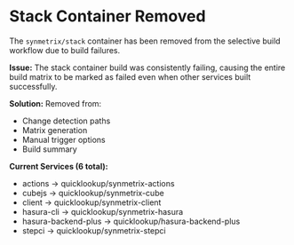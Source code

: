 # Stack Container Removed

The `synmetrix/stack` container has been removed from the selective build workflow due to build failures.

**Issue:** The stack container build was consistently failing, causing the entire build matrix to be marked as failed even when other services built successfully.

**Solution:** Removed from:
- Change detection paths
- Matrix generation
- Manual trigger options
- Build summary

**Current Services (6 total):**
- actions → quicklookup/synmetrix-actions
- cubejs → quicklookup/synmetrix-cube  
- client → quicklookup/synmetrix-client
- hasura-cli → quicklookup/synmetrix-hasura
- hasura-backend-plus → quicklookup/hasura-backend-plus
- stepci → quicklookup/synmetrix-stepci